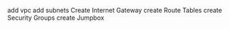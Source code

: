 add vpc
add subnets
Create Internet Gateway
create Route Tables
create Security Groups
create Jumpbox
